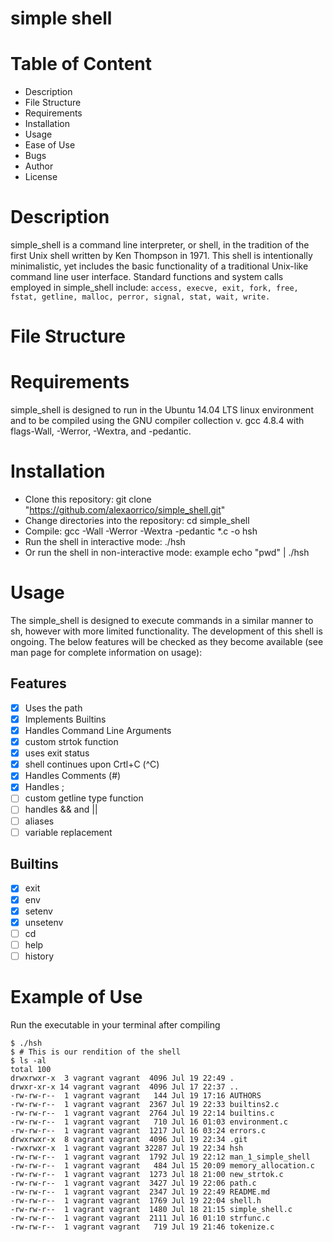 # simple shell

# Table of Content
- Description
- File Structure
- Requirements
- Installation
- Usage
- Ease of Use
- Bugs
- Author
- License

# Description
simple_shell is a command line interpreter, or shell, in the tradition of the first Unix shell written by Ken Thompson in 1971. This shell is intentionally minimalistic, yet includes the basic functionality of a traditional Unix-like command line user interface. Standard functions and system calls employed in simple_shell include: ` access, execve, exit, fork, free, fstat, getline, malloc, perror, signal, stat, wait, write. `

# File Structure

# Requirements
simple_shell is designed to run in the Ubuntu 14.04 LTS linux environment and to be compiled using the GNU compiler collection v. gcc 4.8.4 with flags-Wall, -Werror, -Wextra, and -pedantic.

# Installation
- Clone this repository: git clone "https://github.com/alexaorrico/simple_shell.git"
- Change directories into the repository: cd simple_shell
- Compile: gcc -Wall -Werror -Wextra -pedantic *.c -o hsh
- Run the shell in interactive mode: ./hsh
- Or run the shell in non-interactive mode: example echo "pwd" | ./hsh

# Usage
The simple_shell is designed to execute commands in a similar manner to sh, however with more limited functionality. The development of this shell is ongoing. The below features will be checked as they become available (see man page for complete information on usage):

## Features
- [x] Uses the path
- [x] Implements Builtins
- [x] Handles Command Line Arguments
- [x] custom strtok function
- [x] uses exit status
- [x] shell continues upon Crtl+C (^C)
- [x] Handles Comments (#)
- [x] Handles ;
- [ ] custom getline type function
- [ ] handles && and ||
- [ ] aliases
- [ ] variable replacement

## Builtins
- [x] exit
- [x] env
- [x] setenv
- [x] unsetenv
- [ ] cd
- [ ] help
- [ ] history

# Example of Use
Run the executable in your terminal after compiling

```
$ ./hsh
$ # This is our rendition of the shell
$ ls -al
total 100
drwxrwxr-x  3 vagrant vagrant  4096 Jul 19 22:49 .
drwxr-xr-x 14 vagrant vagrant  4096 Jul 17 22:37 ..
-rw-rw-r--  1 vagrant vagrant   144 Jul 19 17:16 AUTHORS
-rw-rw-r--  1 vagrant vagrant  2367 Jul 19 22:33 builtins2.c
-rw-rw-r--  1 vagrant vagrant  2764 Jul 19 22:14 builtins.c
-rw-rw-r--  1 vagrant vagrant   710 Jul 16 01:03 environment.c
-rw-rw-r--  1 vagrant vagrant  1217 Jul 16 03:24 errors.c
drwxrwxr-x  8 vagrant vagrant  4096 Jul 19 22:34 .git
-rwxrwxr-x  1 vagrant vagrant 32287 Jul 19 22:34 hsh
-rw-rw-r--  1 vagrant vagrant  1792 Jul 19 22:12 man_1_simple_shell
-rw-rw-r--  1 vagrant vagrant   484 Jul 15 20:09 memory_allocation.c
-rw-rw-r--  1 vagrant vagrant  1273 Jul 18 21:00 new_strtok.c
-rw-rw-r--  1 vagrant vagrant  3427 Jul 19 22:06 path.c
-rw-rw-r--  1 vagrant vagrant  2347 Jul 19 22:49 README.md
-rw-rw-r--  1 vagrant vagrant  1769 Jul 19 22:04 shell.h
-rw-rw-r--  1 vagrant vagrant  1480 Jul 18 21:15 simple_shell.c
-rw-rw-r--  1 vagrant vagrant  2111 Jul 16 01:10 strfunc.c
-rw-rw-r--  1 vagrant vagrant   719 Jul 19 21:46 tokenize.c
```


